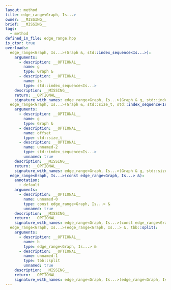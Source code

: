 ```yaml
---
layout: method
title: edge_range<Graph, Is...>
owner: __MISSING__
brief: __MISSING__
tags:
  - method
defined_in_file: edge_range.hpp
is_ctor: true
overloads:
  edge_range<Graph, Is...>(Graph &, std::index_sequence<Is...>):
    arguments:
      - description: __OPTIONAL__
        name: g
        type: Graph &
      - description: __OPTIONAL__
        name: is
        type: std::index_sequence<Is...>
    description: __MISSING__
    return: __OPTIONAL__
    signature_with_names: edge_range<Graph, Is...>(Graph & g, std::index_sequence<Is...> is)
  edge_range<Graph, Is...>(Graph &, std::size_t, std::index_sequence<Is...>):
    arguments:
      - description: __OPTIONAL__
        name: g
        type: Graph &
      - description: __OPTIONAL__
        name: offset
        type: std::size_t
      - description: __OPTIONAL__
        name: unnamed-2
        type: std::index_sequence<Is...>
        unnamed: true
    description: __MISSING__
    return: __OPTIONAL__
    signature_with_names: edge_range<Graph, Is...>(Graph & g, std::size_t offset, std::index_sequence<Is...>)
  edge_range<Graph, Is...>(const edge_range<Graph, Is...> &):
    annotation:
      - default
    arguments:
      - description: __OPTIONAL__
        name: unnamed-0
        type: const edge_range<Graph, Is...> &
        unnamed: true
    description: __MISSING__
    return: __OPTIONAL__
    signature_with_names: edge_range<Graph, Is...>(const edge_range<Graph, Is...> &)
  edge_range<Graph, Is...>(edge_range<Graph, Is...> &, tbb::split):
    arguments:
      - description: __OPTIONAL__
        name: b
        type: edge_range<Graph, Is...> &
      - description: __OPTIONAL__
        name: unnamed-1
        type: tbb::split
        unnamed: true
    description: __MISSING__
    return: __OPTIONAL__
    signature_with_names: edge_range<Graph, Is...>(edge_range<Graph, Is...> & b, tbb::split)
---
```

